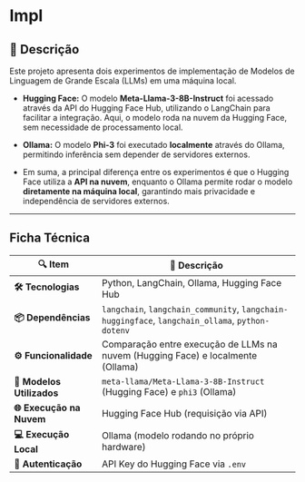 # Impl


## 📝 **Descrição**
Este projeto apresenta dois experimentos de implementação de Modelos de Linguagem de Grande Escala (LLMs) em uma máquina local.  

- **Hugging Face:** O modelo **Meta-Llama-3-8B-Instruct** foi acessado através da API do Hugging Face Hub, utilizando o LangChain para facilitar a integração. Aqui, o modelo roda na nuvem da Hugging Face, sem necessidade de processamento local.  
- **Ollama:** O modelo **Phi-3** foi executado **localmente** através do Ollama, permitindo inferência sem depender de servidores externos.  

- Em suma, a principal diferença entre os experimentos é que o Hugging Face utiliza a **API na nuvem**, enquanto o Ollama permite rodar o modelo **diretamente na máquina local**, garantindo mais privacidade e independência de servidores externos.  

---

## **Ficha Técnica**

| 🔍 **Item**           | 📄 **Descrição** |
|---------------------|----------------|
| **🛠️ Tecnologias** | Python, LangChain, Ollama, Hugging Face Hub |
| **📦 Dependências** | `langchain`, `langchain_community`, `langchain-huggingface`, `langchain_ollama`, `python-dotenv` |
| **⚙️ Funcionalidade** | Comparação entre execução de LLMs na nuvem (Hugging Face) e localmente (Ollama) |
| **📌 Modelos Utilizados** | `meta-llama/Meta-Llama-3-8B-Instruct` (Hugging Face) e `phi3` (Ollama) |
| **🌐 Execução na Nuvem** | Hugging Face Hub (requisição via API) |
| **💻 Execução Local** | Ollama (modelo rodando no próprio hardware) |
| **🔑 Autenticação** | API Key do Hugging Face via `.env` |


